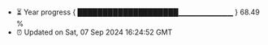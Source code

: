 - ⏳ Year progress { ████████████████████▁▁▁▁▁▁▁▁▁▁ } 68.49 %
- ⏰ Updated on Sat, 07 Sep 2024 16:24:52 GMT

